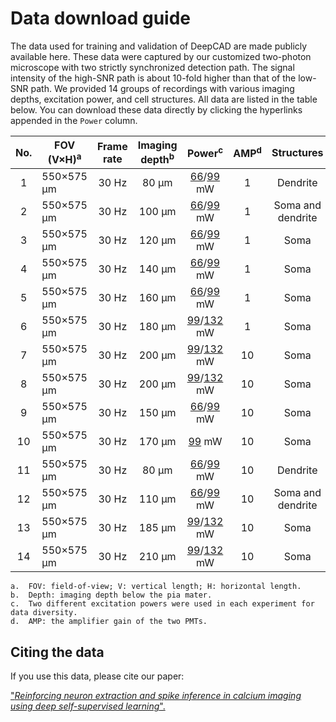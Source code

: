 # Data download guide

The data used for training and validation of DeepCAD are made publicly available here. These data were captured by our customized two-photon microscope with two strictly synchronized detection path. The signal intensity of the high-SNR path is about 10-fold higher than that of the low-SNR path. We provided 14 groups of recordings with various imaging depths, excitation power, and cell structures. All data are listed in the table below. You can download these data directly by clicking the hyperlinks appended in the `Power` column.   

|No.   |FOV (V×H)<sup>a</sup>	|Frame rate |	Imaging depth<sup>b</sup>	|Power<sup>c</sup>|AMP<sup>d</sup>|Structures           |
|:----:|  ----                |:----:     | :----:                    | :----:          |:----:         | :----:          | 
|1	   |550×575 μm	          |30 Hz	    |80 μm	                    |[66](https://cloud.tsinghua.edu.cn/f/1fefc7e80fc8456ca83b/?dl=1)/[99](https://cloud.tsinghua.edu.cn/f/dc388e59df5e495c8a67/?dl=1) mW	        |1	            |Dendrite         |
|2	   |550×575 μm	          |30 Hz	    |100 μm	                    |[66](https://cloud.tsinghua.edu.cn/f/676a1767f31c4396958c/?dl=1)/[99](https://cloud.tsinghua.edu.cn/f/d30a69c2cbcd4ab7b0e0/?dl=1) mW	        |1	            |Soma and dendrite|
|3	   |550×575 μm	          |30 Hz	    |120 μm	                    |[66](https://cloud.tsinghua.edu.cn/f/17fbe698dd3c4469ac16/?dl=1)/[99](https://cloud.tsinghua.edu.cn/f/d24af9babd84477a833f/?dl=1) mW	        |1	            |Soma             |
|4	   |550×575 μm	          |30 Hz	    |140 μm	                    |[66](https://cloud.tsinghua.edu.cn/f/3a74e47800164b1c9663/?dl=1)/[99](https://cloud.tsinghua.edu.cn/f/cda10fdf2c31453c8e54/?dl=1) mW	        |1	            |Soma             |
|5	   |550×575 μm	          |30 Hz	    |160 μm	                    |[66](https://cloud.tsinghua.edu.cn/f/fac817c69f024452972e/?dl=1)/[99](https://cloud.tsinghua.edu.cn/f/5fdd8a92a1704e22b368/?dl=1) mW	        |1	            |Soma             |
|6	   |550×575 μm	          |30 Hz	    |180 μm	                    |[99](https://cloud.tsinghua.edu.cn/f/c87a55f305b14ad5b5aa/?dl=1)/[132](https://cloud.tsinghua.edu.cn/f/1219dcc702a6428ebaa8/?dl=1) mW	      |1	            |Soma             |
|7	   |550×575 μm	          |30 Hz	    |200 μm	                    |[99](https://cloud.tsinghua.edu.cn/f/1b7ceb8eed874e2cbc65/?dl=1)/[132](https://cloud.tsinghua.edu.cn/f/51d47d6eedf4432c924b/?dl=1) mW	      |10	            |Soma             |
|8	   |550×575 μm	          |30 Hz	    |200 μm	                    |[99](https://cloud.tsinghua.edu.cn/f/39b3e74387ff464f93e2/?dl=1)/[132](https://cloud.tsinghua.edu.cn/f/8eadad5f362848468898/?dl=1) mW	      |10	            |Soma             |
|9	   |550×575 μm	          |30 Hz	    |150 μm	                    |[66](https://cloud.tsinghua.edu.cn/f/6be0ae5bfd2c439aa96d/?dl=1)/[99](https://cloud.tsinghua.edu.cn/f/d938acf4472841cc9d7c/?dl=1) mW	        |10	            |Soma             |
|10	   |550×575 μm	          |30 Hz	    |170 μm	                    |[99](https://cloud.tsinghua.edu.cn/f/f94e5f874fcf428b81f3/?dl=1) mW	          |10	            |Soma             |
|11	   |550×575 μm	          |30 Hz	    |80 μm	                    |[66](https://cloud.tsinghua.edu.cn/f/427de2eba72348d28a8e/?dl=1)/[99](https://cloud.tsinghua.edu.cn/f/5255b5709dec498783b9/?dl=1) mW	        |10	            |Dendrite         |
|12	   |550×575 μm	          |30 Hz	    |110 μm	                    |[66](https://cloud.tsinghua.edu.cn/f/8b1a56b4e13c43999697/?dl=1)/[99](https://cloud.tsinghua.edu.cn/f/f18c6fc9f6e745a4a26a/?dl=1) mW	        |10	            |Soma and dendrite|
|13	   |550×575 μm	          |30 Hz	    |185 μm	                    |[99](https://cloud.tsinghua.edu.cn/f/9dac2e30cf604809a833/?dl=1)/[132](https://cloud.tsinghua.edu.cn/f/d5550a6041a94b6282ca/?dl=1) mW	      |10	            |Soma             |
|14	   |550×575 μm	          |30 Hz	    |210 μm	                    |[99](https://cloud.tsinghua.edu.cn/f/fda8bc14755a4f14b4ef/?dl=1)/[132](https://cloud.tsinghua.edu.cn/f/7a9e1cd0b1ab4effa02c/?dl=1) mW	      |10	            |Soma             |
```
a.	FOV: field-of-view; V: vertical length; H: horizontal length.
b.	Depth: imaging depth below the pia mater.
c.	Two different excitation powers were used in each experiment for data diversity.
d.	AMP: the amplifier gain of the two PMTs.
```

## Citing the data
If you use this data, please cite our paper:

["*Reinforcing neuron extraction and spike inference in calcium imaging using deep self-supervised learning*".](https://www.biorxiv.org/content/10.1101/2020.11.16.383984v1)

